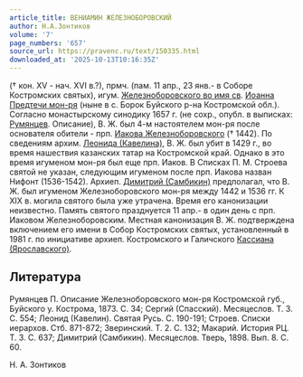 ```yaml
---
article_title: ВЕНИАМИН ЖЕЛЕЗНОБОРОВСКИЙ
author: Н.А.Зонтиков
volume: '7'
page_numbers: '657'
source_url: https://pravenc.ru/text/150335.html
downloaded_at: '2025-10-13T10:16:35Z'
---
```


(† кон. XV - нач. XVI в.?), прмч. (пам. 11 апр., 23 янв.- в Соборе Костромских святых), игум. [Железноборовского во имя св](<https://pravenc.ru/text/Железноборовского во имя св.html>). [Иоанна Предтечи мон-ря](<https://pravenc.ru/text/Иоанна Предтечи мон-ря.html>) (ныне в с. Борок Буйского р-на Костромской обл.). Согласно монастырскому синодику 1657 г. (не сохр., опубл. в выписках: [Румянцев](https://pravenc.ru/text/Румянцев.html). Описание), В. Ж. был 4-м настоятелем мон-ря после основателя обители - прп. [Иакова Железноборовского](<https://pravenc.ru/text/Иакова Железноборовского.html>) († 1442). По сведениям архим. [Леонида (Кавелина)](<https://pravenc.ru/text/Леонида (Кавелина).html>), В. Ж. был убит в 1429 г., во время нашествия казанских татар на Костромской край. Однако в это время игуменом мон-ря был еще прп. Иаков. В Списках П. М. Строева святой не указан, следующим игуменом после прп. Иакова назван Нифонт (1536-1542). Архиеп. [Димитрий (Самбикин)](<https://pravenc.ru/text/Димитрий (Самбикин).html>) предполагал, что В. Ж. был игуменом Железноборовского мон-ря между 1442 и 1536 гг. К XIX в. могила святого была уже утрачена. Время его канонизации неизвестно. Память святого празднуется 11 апр.- в один день с прп. Иаковом Железноборовским. Местная канонизация В. Ж. подтверждена включением его имени в Собор Костромских святых, установленный в 1981 г. по инициативе архиеп. Костромского и Галичского [Кассиана (Ярославского)](<https://pravenc.ru/text/Кассиана (Ярославского).html>).

## Литература

Румянцев П. Описание Железноборовского мон-ря Костромской губ., Буйского у. Кострома, 1873. С. 34; Сергий (Спасский). Месяцеслов. Т. 3. С. 554; Леонид (Кавелин). Святая Русь. С. 190-191; Строев. Списки иерархов. Стб. 871-872; Зверинский. Т. 2. С. 132; Макарий. История РЦ. Т. 3. С. 637; Димитрий (Самбикин). Месяцеслов. Тверь, 1898. Вып. 8. С. 60.

Н. А. Зонтиков
